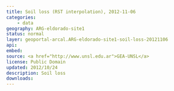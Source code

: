 ```yaml
---
title: Soil loss (RST interpolation), 2012-11-06
categories: 
    - data
geography: ARG-eldorado-site1
status: normal 
layer: geoportal-arcal.ARG-eldorado-site1-soil-loss-20121106 
api:
embed:
source: <a href="http://www.unsl.edu.ar">GEA-UNSL</a>
license: Public Domain
updated: 2012/10/24
description: Soil loss
downloads:
---
```

